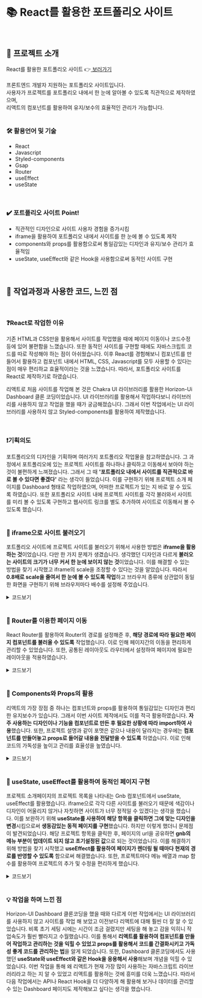 # 📚 React를 활용한 포트폴리오 사이트
<br>

## 🙌 프로젝트 소개
React를 활용한 포트폴리오 사이트 👉[  보러가기 ](https://hyeeons.github.io/portfolio/) <br><br>
프론트엔드 개발자 지원하는 포트폴리오 사이트입니다. <br> 
사용자가 프로젝트를 포트폴리오 내에서 한 눈에 알아볼 수 있도록 직관적으로 제작하였으며, <br> 리액트의 컴포넌트를 활용하여 유지/보수의 효율적인 관리가 가능합니다. <br><br>

### 🛠 활용언어 및 기술
- React
- Javascript
- Styled-components
- Gsap 
- Router
- useEffect
- useState


<br>


### ✔️ 포트폴리오 사이트 Point!
- 직관적인 디자인으로 사이트 사용자 경험을 증가시킴
- iframe을 활용하여 포트폴리오 내에서 사이트를 한 눈에 볼 수 있도록 제작
- components와 props를 활용함으로써 통일감있는 디자인과 유지/보수 관리가 효율적임
- useState, useEffect와 같은 Hook을 사용함으로써 동적인 사이트 구현 

<br>

## 👩 작업과정과 사용한 코드, 느낀 점

<br>

### ❓React로 작업한 이유

기존 HTML과 CSS만을 활용해서 사이트를 작업했을 때에 페이지 이동이나 코드수정 등에 있어 불편함을 느꼈습니다. 또한 동적인 사이트를 구현할 때에도 자바스크립트 코드를 따로 작성해야 하는 점이 아쉬웠습니다. 이후 React를 경험해보니 컴포넌트를 만들어서 활용하고 컴포넌트 내에서 HTML, CSS, Javascript를 모두 사용할 수 있다는 점이 매우 편리하교 효율적이라는 것을 느꼈습니다. 따라서, 포트폴리오 사이트를 React로 제작하기로 하였습니다.

리액트로 처음 사이트를 작업해 본 것은 Chakra UI 라이브러리를 활용한 Horizon-Ui Dashboard 클론 코딩이었습니다. UI 라이브러리를 활용해서 작업하다보니 라이브러리를 사용하지 않고 작업을 했을 때가 궁금해졌습니다. 그래서 이번 작업에서는 UI 라이브러리를 사용하지 않고 Styled-components를 활용하여 제작했습니다. 

<br>

### ❗️기획의도
포트폴리오의 디자인을 기획하며 여러가지 포트폴리오 작업물을 참고하였습니다. 그 과정에서 포트폴리오에 있는 프로젝트 사이트를 하나하나 클릭하고 이동해서 보아야 하는 것이 불편하게 느껴졌습니다.  그래서 그 때 **'포트폴리오 내에서 사이트를 직관적으로 바로 볼 수 있다면 좋겠다'** 라는 생각이 들었습니다. 이를 구현하기 위해 프로젝트 소개 페이지를 Dashboard 형태로 작업하였으며, 어떠한 프로젝트가 있는 지 바로 알 수 있도록 하였습니다. 또한 포트폴리오 사이트 내에 프로젝트 사이트를 각각 불러와서 사이트를 미리 볼 수 있도록 구현하고 웹사이트 링크를 별도 추가하여 사이트로 이동해서 볼 수 있도록 했습니다.<br><br>



### 📌 iframe으로 사이트 불러오기
포트폴리오 사이트에 프로젝트 사이트를 불러오기 위해서 사용한 방법은 **iframe을 활용하는 것**이었습니다. 다만 한 가지 문제가 생겼습니다. 생각했던 디자인과 다르게 **불러오는 사이트의 크기가 너무 커서 한 눈에 보이지 않는 것**이었습니다. 이를 해결할 수 있는 방법을 찾기 시작했고 iframe의 scale을 조정할 수 있다는 것을 알았습니다. 따라서 **0.8배로 scale을 줄여서 한 눈에 볼 수 있도록 작업**하고 브라우저 종류에 상관없이 동일한 화면을 구현하기 위해 브라우저마다 배수를 설정해 주었습니다.

<details><summary> 코드보기
</summary>

```
<PageBox>
        <iframe className="frame" src={iframesrc}></iframe>
</PageBox>

const PageBox = styled.div`
  width: 90%;
  height: 100vh;
  overflow: hidden;
  margin-left: 283px;
  .frame {
    width: 130%;
    height: 125%;
    border: 0;
    -ms-transform: scale(0.8);
    -moz-transform: scale(0.8);
    -o-transform: scale(0.8);
    -webkit-transform: scale(0.8);
    transform: scale(0.8);

    -ms-transform-origin: 0 0;
    -moz-transform-origin: 0 0;
    -o-transform-origin: 0 0;
    -webkit-transform-origin: 0 0;
    transform-origin: 0 0;
  }
`;
// iframe의 scale과 위치를 위와 같이 조정함

```

</details>
<br>

### 📌 Router를 이용한 페이지 이동
React Router를 활용하여 Router의 경로를 설정해준 후, **해당 경로에 따라 필요한 페이지 컴포넌트를 불러올 수 있도록** 작업했습니다. 이로 인해 페이지간의 이동을 편리하게 관리할 수 있었습니다. 또한, 공통된 레이아웃도 라우터에서 설정하여 페이지에 필요한 레이아웃을 적용하였습니다. 


<details><summary> 코드보기
</summary>

```
import { BrowserRouter, Outlet, Route, Routes } from "react-router-dom";
import Layout, { PfLayout } from "./components/layout/Layout";
import Home from "./views/home/Home";
import AboutMe from "./views/aboutMe/AboutMe";
import Thankyou from "./views/thankyou/Thankyou";
import Vita500 from "./views/vita500/Vita500";
import SamsungHospital from "./views/samsungHospital/SamsungHospital";
import Dashboard from "./views/dashboard/Dashboard";
import JsDiary from "./views/jsDiary/JsDiary";
import Portfolio from "./views/portfolio/Portfolio";

const Routers = () => {
  return (
    <>
      <BrowserRouter basename={process.env.PUBLIC_URL}>
        <Routes>
          <Route path="/" element={<Layout />}>
            <Route path="/" element={<Home />} />
            <Route path="/aboutme" element={<AboutMe />} />
            <Route path="/contact" element={<Thankyou />} />
          </Route>

          <Route element={<PfLayout />}>
            <Route path="/react_portfolio" element={<Portfolio />} />
            <Route path="/vita500" element={<Vita500 />} />
            <Route path="/samsunghospital" element={<SamsungHospital />} />
            <Route path="/dashboard" element={<Dashboard />} />
            <Route path="/jsdiary" element={<JsDiary />} />
          </Route>
        </Routes>
      </BrowserRouter>
    </>
  );
};

export default Routers;


```

</details>
<br>

### 📌 Components와 Props의 활용
리액트의 가장 장점 중 하나는 컴포넌트와 props를 활용하여 통일감있는 디자인과 편리한 유지보수가 있습니다. 그래서 이번 사이트 제작에서도 이를 적극 활용하였습니다. **자주 사용하는 디자인이나 기능을 컴포넌트로 만든 후 필요한 상황에 따라 import하여 사용**했습니다.  또한, 프로젝트 설명과 같이 포맷은 같으나 내용이 달라지는 경우에는 **컴포넌트를 만들어놓고 props로 들어갈 내용을 전달받을 수 있도록** 하였습니다. 이로 인해 코드의 가독성을 높이고 관리를 효율성을 높였습니다.


<details><summary> 코드보기 

</summary>
<br>
프로젝트 페이지에 공통적으로 들어가는 SitePage 컴포넌트를 만든 후, <br> 각 프로젝트에 따라 들어갈 내용을 props로 전달하여 사이트를 제작함 <br>

```
//프로젝트를 설명하는 SitePage 컴포넌트

import styled from "styled-components";
import SkillBox from "../common/SkillBox";
import GotoButton from "../common/Button";

const SitePage = ({
  iframesrc,
  skill,
  title,
  subtitle,
  subText,
  siteType,
  pageType,
  pageText,
  projectComment,
  website,
  github,
  bgImg,
  display,
  figma,
}) => {
  return (
    <FlexBox>
      <PageBox>
        <iframe className="frame" src={iframesrc}></iframe>
      </PageBox>
      <ComtWrap bgImg={bgImg}>
        <div className="cont">
          <h2>{title}</h2>
          <div className="text1">
            <h3>{subtitle}</h3>
            <h3>{subText}</h3>
          </div>

          <div className="text2">
            <h4>{siteType}</h4>
            <h4>{pageType}</h4>
            <h4>{pageText}</h4>
          </div>
          <div className="skillBox">
            <SkillBox skill={skill} />
          </div>
          <div className="buttonBox">
            <GotoButton
              website={website}
              github={github}
              figma={figma}
              display={display}
            />
          </div>
          <div className="text3">
            <p>{projectComment}</p>
          </div>
        </div>
      </ComtWrap>
    </FlexBox>
  );
};
```

```
// vita500 프로젝트 컴포넌트

import SitePage from "../../components/layout/SitePage";
import bgVita500 from "../../assets/images/projects/bg_vita500_2.png";
import theme from "../../themes/theme";

const Vita500 = () => {
  const skillArr = ["HTML", "CSS", "Javascript", "jQuery"];

  return (
    <>
      <SitePage
        iframesrc="https://hyeeons.github.io/vita500/"
        skill={skillArr}
        title="비타500 리뉴얼 사이트"
        subtitle="광동제약의 비타500 브랜드 소개 페이지"
        subText="100% 개인작업"
        siteType="PC & Mobile"
        pageType="메인페이지"
        pageText="사이트 리뉴얼 기획/디자인 및 사이트 제작"
        website="https://hyeeons.github.io/vita500/"
        github="https://github.com/hyeeons/vita500"
     figma="https://www.figma.com/file/4HJHz7EWSDft9uy5ZpWqvv/%EA%B4%91%EB%8F%99%EC%A0%9C%EC%95%BD_%EB%B9%84%ED%83%80500-%EB%A6%AC%EB%89%B4%EC%96%BC%EC%82%AC%EC%9D%B4%ED%8A%B8?type=design&node-id=0%3A1&mode=design&t=QQ9MjlkYaBsY2r1A-1"
        projectComment="사이트 설명이 들어갈 자리입니다"
        bgImg={bgVita500}
      />
    </>
  );
};

export default Vita500;

```

</details>

<br>


### 📌 useState, useEffect를 활용하여 동적인 페이지 구현
프로젝트 소개페이지의 프로젝트 목록을 나타내는 Gnb 컴포넌트에서 useState, useEffect를 활용했습니다. iframe으로 각각 다른 사이트를 불러오기 때문에 색감이나 디자인이 어울리지 않거나 자칫하면 사이트가 너무 정적일 수 있겠다는 생각을 했습니다. 이를 보완하기 위해 **useState를 사용하여 해당 항목을 클릭하면 그에 맞는 디자인을 변경**시킴으로써 **생동감있는 동적 페이지를 구현**했습니다. 하지만 이렇게 했더니 문제점이 발견되었습니다. 해당 프로젝트 항목을 클릭한 후, 페이지의 url을 공유하면 **gnb의 메뉴 부분이 업데이트 되지 않고 초기설정된 값**으로 되는 것이었습니다. 이를 해결하기 위해 방법을 찾기 시작했고 **useEffect를 활용하여 페이지가 렌더링 될 때마다 현재의 경로를 반영할 수 있도록** 함으로써 해결했습니다. 또한, 프로젝트마다 메뉴 배열과 map 함수를 활용하여 프로젝트의 추가 및 수정을 편리하게 했습니다.


<details><summary> 코드보기
</summary>

```
import styled from "styled-components";
import { Link, useLocation } from "react-router-dom";
import theme from "../../themes/theme";
import { PiDesktop } from "react-icons/pi";
import { PiDesktopFill } from "react-icons/pi";
import { RiPagesFill } from "react-icons/ri";
import { FaPager } from "react-icons/fa";
import { useEffect, useState } from "react";

const Gnb = () => {
  const [isSelected, setIsSelected] = useState(0);
  const location = useLocation();

  const MenuArr = [
    {
      path: "/react_portfolio",
      text: "포트폴리오 사이트",
      color: "portfolio",
    },
    {
      path: "/vita500",
      text: "비타500 리뉴얼",
      color: "orangeVita",
    },
    {
      path: "/samsunghospital",
      text: "삼성서울병원 리뉴얼",
      color: "blueSamsung",
    },

    {
      path: "/dashboard",
      text: "Dashboard",
      color: "dashboard",
    },
    // {
    //   path: "/jsdiary",
    //   //   icon: <PiDesktop />,
    //   text: "Javascript Diary",
    //   color: "red",
    // },
  ];

  const SelectColor = () => {
    return theme.colors[MenuArr[isSelected].color];
  };

  const SelectText = (index) => {
    return {
      color:
        isSelected === index
          ? theme.colors.txtdefault
          : //   ? SelectColor(index)
            theme.colors.grayDefault,

      fontWeight: isSelected === index ? "800" : "600",
      background:
        isSelected === index
          ? `linear-gradient(
		to bottom,
		transparent 70%,
		${SelectColor()} 30% `
          : "",
    };
  };

  const CurrentMenu = () => {
    const currentPath = location.pathname;
    const index = MenuArr.findIndex((menu) => menu.path === currentPath);
    return index !== -1 ? index : 0;
  };

  useEffect(() => {
    setIsSelected(CurrentMenu());
  }, [location.pathname]);

  return (
    <GnbWrap>
      <div className="gnbcontainer">
        <div className="header">
          <Link to="/">
            <h1 style={{ color: SelectColor() }}>PROJECTS</h1>
          </Link>
        </div>
        <div className="menuWrap">
          {MenuArr.map(({ path, icon, text, color }, index) => (
            <div className="menu-container" key={index}>
              <Link
                to={path}
                className="link"
                onClick={() => {
                  setIsSelected(index);
                }}
              >
                <div className="menu-box">
                  <div className="menu menu-icon" style={SelectText(index)}>
                    {isSelected === index ? <PiDesktopFill /> : <PiDesktop />}
                  </div>
                  <div className="menu menu-text" style={SelectText(index)}>
                    {text}
                  </div>
                </div>
              </Link>
            </div>
          ))}
        </div>
      </div>
    </GnbWrap>
  );
};
```
</details>

<br>

### 💡 작업을 하며 느낀 점
Horizon-UI Dashboard 클론코딩을 했을 때와 다르게 이번 작업에서는 UI 라이브러리를 사용하지 않고 사이트를 작업 해 보았고 이전보다 리액트에 대해 훨씬 더 잘 알 수 있었습니다. 비록 초기 세팅 시에는 시간이 조금 걸렸지만 세팅을 해 놓고 감을 익히니 작업속도가 훨씬 빨라지고 수월했습니다. 이를 통해서 **리액트를 활용하여 컴포넌트를 만들어 작업하고 관리하는 것을 익힐 수 있었고 props를 활용해서 코드를 간결화시키고 가독성 좋게 코드를 관리하는 법**을 알게 되었습니다. 또한, Dashboard 클론코딩에서도 사용했던 **useState와 useEffect와 같은 Hook을 응용해서 사용**해보며 개념을 익힐 수 있었습니다. 이번 작업을 통해 왜 리액트가 현재 가장 많이 사용하는 자바스크립트 라이브러리라고 하는 지 알 수 있었고 리액트를 활용하는 것에 흥미를 더욱 느꼈습니다. 따라서 다음 작업에서는 API나 React Hook을 더 다양하게 해 활용해 보거나 데이터를 관리할 수 있는 Dashboard 페이지도 제작해보고 싶다는 생각을 했습니다.


<br>

